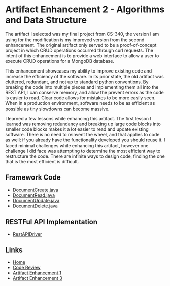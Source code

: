 # Artifact Enhancement 2 - Algorithms and Data Structure
The artifact I selected was my final project from CS-340, the version I am using for the modification is my improved version from the second enhancement. The original artifact only served to be a proof-of-concept project in which CRUD operations occurred through curl requests. The intent of this enhancement is to provide a web interface to allow a user to execute CRUD operations for a MongoDB database.

This enhancement showcases my ability to improve existing code and increase the efficiency of the software. In its prior state, the old artifact was cluttered, redundant, and not up to standard python conventions. By breaking the code into multiple pieces and implementing them all into the REST API, I can conserve memory, and allow the prevent errors as the code is easier to read. Clear code allows for mistakes to be more easily seen. When in a production environment, software needs to be as efficient as possible as tiny slowdowns can become massive.

I learned a few lessons while enhancing this artifact. The first lesson I learned was removing redundancy and breaking up large code blocks into smaller code blocks makes it a lot easier to read and update existing software. There is no need to reinvent the wheel, and that applies to code as well; if you already have the functionality developed you should reuse it. I faced minimal challenges while enhancing this artifact, however one challenge I did face was attempting to determine the most efficient way to restructure the code. There are infinite ways to design code, finding the one that is the most efficient is difficult.

## Framework Code
- [DocumentCreate.java](DocumentCreate.md)
- [DocumentRead.java](DocumentRead.md)
- [DocumentUpdate.java](DocumentUpdate.md)
- [DocumentDelete.java](DocumentDelete.md)

## RESTFul API Implementation
- [RestAPIDriver](RestAPIDriver.md)

## Links
- [Home](../index.md)
- [Code Review](https://youtu.be/ApvjrFq6wMU)
- [Artifact Enhancement 1](../enhancement_1/enhancement1.md)
- [Artifact Enhancement 3](../enhancement_3/enhancement3.md)
